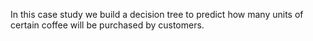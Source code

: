 In this case study we build a decision tree to predict how many units of certain coffee will be purchased by customers.
